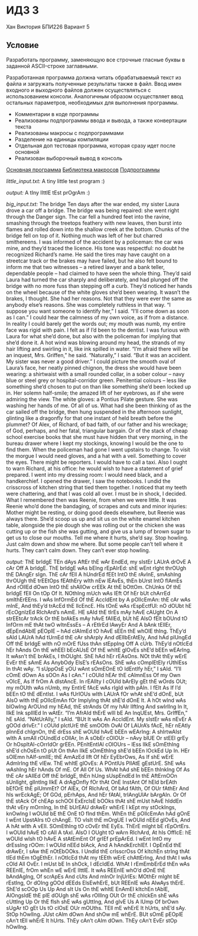 # ИДЗ 3
Хан Виктория БПИ226
Вариант 5
## Условие
Разработать программу, заменяющую все строчные гласные буквы
в заданной ASCII–строке заглавными.

Разработанная программа должна читать обрабатываемый
текст из файла и загружать полученные результаты также в
файл. Ввод имен входного и выходного файлов должен осуществляться с использованием консоли. Аналогичным образом
осуществляет ввод остальных параметров, необходимых для выполнения программы.

* Комментарии в коде программы 
* Реализованы подпрограммы ввода и вывода, а также конвертации текста
* Реализованы макросы с подпрограммами
* Разделение на единицы компиляции
* Отдельная доп тестовая программа, которая сразу идет после основной
* Реализован выборочный вывод в консоль

[Основная программа](https://github.com/Notocactus/IHW3/blob/main/IHW3_main.s)
[Библиотека макросов](https://github.com/Notocactus/IHW3/blob/main/macro-syscalls.m)
[Подпрограммы](https://github.com/Notocactus/IHW3/blob/main/subprograms.asm)

*little_input.txt:* 
A tiny little test program :)

*output:* 
A tIny lIttlE tEst prOgrAm :)


*big_input.txt:* 
The bridge
Ten days after the war ended, my sister Laura drove a car off a bridge. The
bridge was being repaired: she went right through the Danger sign. The car
fell a hundred feet into the ravine, smashing through the treetops feathery
with new leaves, then burst into flames and rolled down into the shallow
creek at the bottom. Chunks of the bridge fell on top of it. Nothing much was
left of her but charred smithereens.
I was informed of the accident by a policeman: the car was mine, and
they’d traced the licence. His tone was respectful: no doubt he recognized
Richard’s name. He said the tires may have caught on a streetcar track or the
brakes may have failed, but he also felt bound to inform me that two
witnesses – a retired lawyer and a bank teller, dependable people – had
claimed to have seen the whole thing. They’d said Laura had turned the car
sharply and deliberately, and had plunged off the bridge with no more fuss
than stepping off a curb. They’d noticed her hands on the wheel because of
the white gloves she’d been wearing.
It wasn’t the brakes, I thought. She had her reasons. Not that they were ever
the same as anybody else’s reasons. She was completely ruthless in that way.
“I suppose you want someone to identify her,” I said. “I’ll come down as
soon as I can.” I could hear the calmness of my own voice, as if from a
distance. In reality I could barely get the words out; my mouth was numb, my
entire face was rigid with pain. I felt as if I’d been to the dentist. I was furious
with Laura for what she’d done, but also with the policeman for implying that
she’d done it. A hot wind was blowing around my head, the strands of my hair
lifting and swirling in it, like ink spilled in water.
“I’m afraid there will be an inquest, Mrs. Griffen,” he said.
“Naturally,” I said. “But it was an accident. My sister was never a good
driver.”
I could picture the smooth oval of Laura’s face, her neatly pinned chignon,
the dress she would have been wearing: a shirtwaist with a small rounded
collar, in a sober colour – navy blue or steel grey or hospital-corridor green.
Penitential colours – less like something she’d chosen to put on than like
something she’d been locked up in. Her solemn half-smile; the amazed lift of
her eyebrows, as if she were admiring the view.
The white gloves: a Pontius Pilate gesture. She was washing her hands of
me. Of all of us.
What had she been thinking of as the car sailed off the bridge, then hung
suspended in the afternoon sunlight, glinting like a dragonfly for that one
instant of held breath before the plummet? Of Alex, of Richard, of bad faith,
of our father and his wreckage; of God, perhaps, and her fatal, triangular
bargain. Or of the stack of cheap school exercise books that she must have
hidden that very morning, in the bureau drawer where I kept my stockings,
knowing I would be the one to find them.
When the policeman had gone I went upstairs to change. To visit the
morgue I would need gloves, and a hat with a veil. Something to cover the
eyes. There might be reporters. I would have to call a taxi. Also I ought to
warn Richard, at his office: he would wish to have a statement of grief
prepared. I went into my dressing room: I would need black, and a
handkerchief.
I opened the drawer, I saw the notebooks. I undid the crisscross of kitchen
string that tied them together. I noticed that my teeth were chattering, and that
I was cold all over. I must be in shock, I decided.
What I remembered then was Reenie, from when we were little. It was
Reenie who’d done the bandaging, of scrapes and cuts and minor injuries:
Mother might be resting, or doing good deeds elsewhere, but Reenie was
always there. She’d scoop us up and sit us on the white enamel kitchen table,
alongside the pie dough she was rolling out or the chicken she was cutting up
or the fish she was gutting, and give us a lump of brown sugar to get us to
close our mouths. Tell me where it hurts, she’d say. Stop howling. Just calm
down and show me where.
But some people can’t tell where it hurts. They can’t calm down. They
can’t ever stop howling. 

*output:* 
ThE brIdgE
TEn dAys AftEr thE wAr EndEd, my sIstEr LAUrA drOvE A cAr Off A brIdgE. ThE
brIdgE wAs bEIng rEpAIrEd: shE wEnt rIght thrOUgh thE DAngEr sIgn. ThE cAr
fEll A hUndrEd fEEt IntO thE rAvInE, smAshIng thrOUgh thE trEEtOps fEAthEry
wIth nEw lEAvEs, thEn bUrst IntO flAmEs And rOllEd dOwn IntO thE shAllOw
crEEk At thE bOttOm. ChUnks Of thE brIdgE fEll On tOp Of It. NOthIng mUch wAs
lEft Of hEr bUt chArrEd smIthErEEns.
I wAs InfOrmEd Of thE AccIdEnt by A pOlIcEmAn: thE cAr wAs mInE, And
thEy’d trAcEd thE lIcEncE. HIs tOnE wAs rEspEctfUl: nO dOUbt hE rEcOgnIzEd
RIchArd’s nAmE. HE sAId thE tIrEs mAy hAvE cAUght On A strEEtcAr trAck Or thE
brAkEs mAy hAvE fAIlEd, bUt hE AlsO fElt bOUnd tO InfOrm mE thAt twO
wItnEssEs – A rEtIrEd lAwyEr And A bAnk tEllEr, dEpEndAblE pEOplE – hAd
clAImEd tO hAvE sEEn thE whOlE thIng. ThEy’d sAId LAUrA hAd tUrnEd thE cAr
shArply And dElIbErAtEly, And hAd plUngEd Off thE brIdgE wIth nO mOrE fUss
thAn stEppIng Off A cUrb. ThEy’d nOtIcEd hEr hAnds On thE whEEl bEcAUsE Of
thE whItE glOvEs shE’d bEEn wEArIng.
It wAsn’t thE brAkEs, I thOUght. ShE hAd hEr rEAsOns. NOt thAt thEy wErE EvEr
thE sAmE As AnybOdy ElsE’s rEAsOns. ShE wAs cOmplEtEly rUthlEss In thAt wAy.
“I sUppOsE yOU wAnt sOmEOnE tO IdEntIfy hEr,” I sAId. “I’ll cOmE dOwn As
sOOn As I cAn.” I cOUld hEAr thE cAlmnEss Of my Own vOIcE, As If frOm A
dIstAncE. In rEAlIty I cOUld bArEly gEt thE wOrds OUt; my mOUth wAs nUmb, my
EntIrE fAcE wAs rIgId wIth pAIn. I fElt As If I’d bEEn tO thE dEntIst. I wAs fUrIOUs
wIth LAUrA fOr whAt shE’d dOnE, bUt AlsO wIth thE pOlIcEmAn fOr ImplyIng thAt
shE’d dOnE It. A hOt wInd wAs blOwIng ArOUnd my hEAd, thE strAnds Of my hAIr
lIftIng And swIrlIng In It, lIkE Ink spIllEd In wAtEr.
“I’m AfrAId thErE wIll bE An InqUEst, Mrs. GrIffEn,” hE sAId.
“NAtUrAlly,” I sAId. “BUt It wAs An AccIdEnt. My sIstEr wAs nEvEr A gOOd
drIvEr.”
I cOUld pIctUrE thE smOOth OvAl Of LAUrA’s fAcE, hEr nEAtly pInnEd chIgnOn,
thE drEss shE wOUld hAvE bEEn wEArIng: A shIrtwAIst wIth A smAll rOUndEd
cOllAr, In A sObEr cOlOUr – nAvy blUE Or stEEl grEy Or hOspItAl-cOrrIdOr grEEn.
PEnItEntIAl cOlOUrs – lEss lIkE sOmEthIng shE’d chOsEn tO pUt On thAn lIkE
sOmEthIng shE’d bEEn lOckEd Up In. HEr sOlEmn hAlf-smIlE; thE AmAzEd lIft Of
hEr EyEbrOws, As If shE wErE AdmIrIng thE vIEw.
ThE whItE glOvEs: A POntIUs PIlAtE gEstUrE. ShE wAs wAshIng hEr hAnds Of
mE. Of All Of Us.
WhAt hAd shE bEEn thInkIng Of As thE cAr sAIlEd Off thE brIdgE, thEn hUng
sUspEndEd In thE AftErnOOn sUnlIght, glIntIng lIkE A drAgOnfly fOr thAt OnE
InstAnt Of hEld brEAth bEfOrE thE plUmmEt? Of AlEx, Of RIchArd, Of bAd fAIth,
Of OUr fAthEr And hIs wrEckAgE; Of GOd, pErhAps, And hEr fAtAl, trIAngUlAr
bArgAIn. Or Of thE stAck Of chEAp schOOl ExErcIsE bOOks thAt shE mUst hAvE
hIddEn thAt vEry mOrnIng, In thE bUrEAU drAwEr whErE I kEpt my stOckIngs,
knOwIng I wOUld bE thE OnE tO fInd thEm.
WhEn thE pOlIcEmAn hAd gOnE I wEnt UpstAIrs tO chAngE. TO vIsIt thE
mOrgUE I wOUld nEEd glOvEs, And A hAt wIth A vEIl. SOmEthIng tO cOvEr thE
EyEs. ThErE mIght bE rEpOrtErs. I wOUld hAvE tO cAll A tAxI. AlsO I OUght tO
wArn RIchArd, At hIs OffIcE: hE wOUld wIsh tO hAvE A stAtEmEnt Of grIEf
prEpArEd. I wEnt IntO my drEssIng rOOm: I wOUld nEEd blAck, And A
hAndkErchIEf.
I OpEnEd thE drAwEr, I sAw thE nOtEbOOks. I UndId thE crIsscrOss Of kItchEn
strIng thAt tIEd thEm tOgEthEr. I nOtIcEd thAt my tEEth wErE chAttErIng, And thAt
I wAs cOld All OvEr. I mUst bE In shOck, I dEcIdEd.
WhAt I rEmEmbErEd thEn wAs REEnIE, frOm whEn wE wErE lIttlE. It wAs
REEnIE whO’d dOnE thE bAndAgIng, Of scrApEs And cUts And mInOr InjUrIEs:
MOthEr mIght bE rEstIng, Or dOIng gOOd dEEds ElsEwhErE, bUt REEnIE wAs
AlwAys thErE. ShE’d scOOp Us Up And sIt Us On thE whItE EnAmEl kItchEn tAblE,
AlOngsIdE thE pIE dOUgh shE wAs rOllIng OUt Or thE chIckEn shE wAs cUttIng Up
Or thE fIsh shE wAs gUttIng, And gIvE Us A lUmp Of brOwn sUgAr tO gEt Us tO
clOsE OUr mOUths. TEll mE whErE It hUrts, shE’d sAy. StOp hOwlIng. JUst cAlm
dOwn And shOw mE whErE.
BUt sOmE pEOplE cAn’t tEll whErE It hUrts. ThEy cAn’t cAlm dOwn. ThEy
cAn’t EvEr stOp hOwlIng. 
